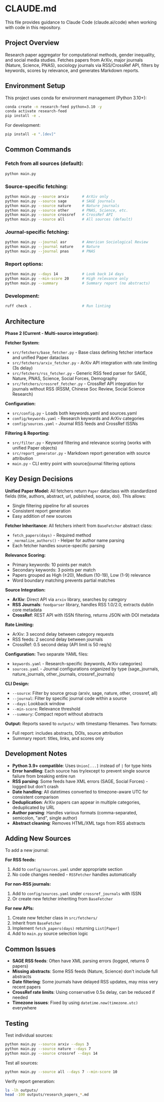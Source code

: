 # CLAUDE.md

This file provides guidance to Claude Code (claude.ai/code) when working with code in this repository.

## Project Overview

Research paper aggregator for computational methods, gender inequality, and social media studies. Fetches papers from ArXiv, major journals (Nature, Science, PNAS), sociology journals via RSS/CrossRef API, filters by keywords, scores by relevance, and generates Markdown reports.

## Environment Setup

This project uses conda for environment management (Python 3.10+):

```bash
conda create -n research-feed python=3.10 -y
conda activate research-feed
pip install -e .
```

For development:
```bash
pip install -e ".[dev]"
```

## Common Commands

### Fetch from all sources (default):
```bash
python main.py
```

### Source-specific fetching:
```bash
python main.py --source arxiv      # ArXiv only
python main.py --source sage       # SAGE journals
python main.py --source nature     # Nature journals
python main.py --source other      # PNAS, Science, etc.
python main.py --source crossref   # CrossRef API
python main.py --source all        # All sources (default)
```

### Journal-specific fetching:
```bash
python main.py --journal asr       # American Sociological Review
python main.py --journal nature    # Nature
python main.py --journal pnas      # PNAS
```

### Report options:
```bash
python main.py --days 14           # Look back 14 days
python main.py --min-score 20      # High relevance only
python main.py --summary           # Summary report (no abstracts)
```

### Development:
```bash
ruff check .                       # Run linting
```

## Architecture

**Phase 2 (Current - Multi-source integration):**

**Fetcher System:**
- `src/fetchers/base_fetcher.py` - Base class defining fetcher interface and unified Paper dataclass
- `src/fetchers/arxiv_fetcher.py` - ArXiv API integration with rate limiting (3s delay)
- `src/fetchers/rss_fetcher.py` - Generic RSS feed parser for SAGE, Nature, PNAS, Science, Social Forces, Demography
- `src/fetchers/crossref_fetcher.py` - CrossRef API integration for journals without RSS (RSSM, Chinese Soc Review, Social Science Research)

**Configuration:**
- `src/config.py` - Loads both keywords.yaml and sources.yaml
- `config/keywords.yaml` - Research keywords and ArXiv categories
- `config/sources.yaml` - Journal RSS feeds and CrossRef ISSNs

**Filtering & Reporting:**
- `src/filter.py` - Keyword filtering and relevance scoring (works with unified Paper objects)
- `src/report_generator.py` - Markdown report generation with source attribution
- `main.py` - CLI entry point with source/journal filtering options

## Key Design Decisions

**Unified Paper Model:**
All fetchers return `Paper` dataclass with standardized fields (title, authors, abstract, url, published, source, doi). This allows:
- Single filtering pipeline for all sources
- Consistent report generation
- Easy addition of new sources

**Fetcher Inheritance:**
All fetchers inherit from `BaseFetcher` abstract class:
- `fetch_papers(days)` - Required method
- `_normalize_authors()` - Helper for author name parsing
- Each fetcher handles source-specific parsing

**Relevance Scoring:**
- Primary keywords: 10 points per match
- Secondary keywords: 3 points per match
- Papers grouped as High (≥20), Medium (10-19), Low (1-9) relevance
- Word boundary matching prevents partial matches

**Source Integration:**
- **ArXiv**: Direct API via `arxiv` library, searches by category
- **RSS Journals**: `feedparser` library, handles RSS 1.0/2.0, extracts dublin core metadata
- **CrossRef**: REST API with ISSN filtering, returns JSON with DOI metadata

**Rate Limiting:**
- ArXiv: 3 second delay between category requests
- RSS feeds: 2 second delay between journals
- CrossRef: 0.5 second delay (API limit is 50 req/s)

**Configuration:**
Two separate YAML files:
- `keywords.yaml` - Research-specific (keywords, ArXiv categories)
- `sources.yaml` - Journal configurations organized by type (sage_journals, nature_journals, other_journals, crossref_journals)

**CLI Design:**
- `--source`: Filter by source group (arxiv, sage, nature, other, crossref, all)
- `--journal`: Filter by specific journal code within a source
- `--days`: Lookback window
- `--min-score`: Relevance threshold
- `--summary`: Compact report without abstracts

**Output:**
Reports saved to `outputs/` with timestamp filenames. Two formats:
- Full report: includes abstracts, DOIs, source attribution
- Summary report: titles, links, and scores only

## Development Notes

- **Python 3.9+ compatible**: Uses `Union[...]` instead of `|` for type hints
- **Error handling**: Each source has try/except to prevent single source failure from breaking entire run
- **RSS parsing**: Some feeds have XML errors (SAGE, Social Forces) - logged but don't crash
- **Date handling**: All datetimes converted to timezone-aware UTC for consistent comparison
- **Deduplication**: ArXiv papers can appear in multiple categories, deduplicated by URL
- **Author parsing**: Handles various formats (comma-separated, semicolon, "and", single author)
- **Abstract cleaning**: Removes HTML/XML tags from RSS abstracts

## Adding New Sources

To add a new journal:

**For RSS feeds:**
1. Add to `config/sources.yaml` under appropriate section
2. No code changes needed - `RSSFetcher` handles automatically

**For non-RSS journals:**
1. Add to `config/sources.yaml` under `crossref_journals` with ISSN
2. Or create new fetcher inheriting from `BaseFetcher`

**For new APIs:**
1. Create new fetcher class in `src/fetchers/`
2. Inherit from `BaseFetcher`
3. Implement `fetch_papers(days)` returning `List[Paper]`
4. Add to `main.py` source selection logic

## Common Issues

- **SAGE RSS feeds**: Often have XML parsing errors (logged, returns 0 papers)
- **Missing abstracts**: Some RSS feeds (Nature, Science) don't include full abstracts
- **Date filtering**: Some journals have delayed RSS updates, may miss very recent papers
- **CrossRef rate limits**: Using conservative 0.5s delay, can be reduced if needed
- **Timezone issues**: Fixed by using `datetime.now(timezone.utc)` everywhere

## Testing

Test individual sources:
```bash
python main.py --source arxiv --days 3
python main.py --source nature --days 7
python main.py --source crossref --days 14
```

Test all sources:
```bash
python main.py --source all --days 7 --min-score 10
```

Verify report generation:
```bash
ls -lh outputs/
head -100 outputs/research_papers_*.md
```
